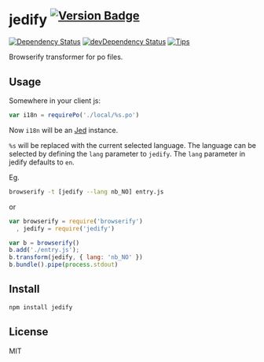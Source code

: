 # jedify <sup>[![Version Badge](http://vb.teelaun.ch/tellnes/jedify.svg)](https://npmjs.org/package/jedify)</sup>

[![Dependency Status](https://david-dm.org/tellnes/jedify.png)](https://david-dm.org/tellnes/jedify)
[![devDependency Status](https://david-dm.org/tellnes/jedify/dev-status.png)](https://david-dm.org/tellnes/jedify#info=devDependencies)
[![Tips](https://img.shields.io/gratipay/tellnes.svg)](https://gratipay.com/tellnes/)


Browserify transformer for po files.

## Usage

Somewhere in your client js:

```js
var i18n = requirePo('./local/%s.po')
```

Now `i18n` will be an [Jed](http://slexaxton.github.io/Jed/) instance.

`%s` will be replaced with the current selected language.
The language can be selected by defining the `lang` parameter to `jedify`.
The `lang` parameter in jedify defaults to `en`.

Eg.

```bash
browserify -t [jedify --lang nb_NO] entry.js
```

or

```javascript
var browserify = require('browserify')
  , jedify = require('jedify')

var b = browserify()
b.add('./entry.js');
b.transform(jedify, { lang: 'nb_NO' })
b.bundle().pipe(process.stdout)
```

## Install

```bash
npm install jedify
```

## License

MIT
